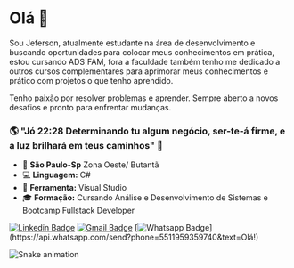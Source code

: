 # Olá 👋

Sou Jeferson, atualmente estudante na área de desenvolvimento e buscando oportunidades para colocar meus conhecimentos em prática, estou cursando ADS|FAM, fora a faculdade também tenho me dedicado a outros cursos complementares para aprimorar meus conhecimentos e prático com projetos o que tenho aprendido. 

Tenho paixão por resolver problemas e aprender. Sempre aberto a novos desafios e pronto para enfrentar mudanças.

### 🌎 "Jó 22:28 Determinando tu algum negócio, ser-te-á firme, e a luz brilhará em teus caminhos" 🙏

- 📍 **São Paulo-Sp** Zona Oeste/ Butantã
- 💻 **Linguagem:** C#
- 🔧 **Ferramenta:** Visual Studio
- 🎓 **Formação:** Cursando Análise e Desenvolvimento de Sistemas e Bootcamp Fullstack Developer

[![Linkedin Badge](https://img.shields.io/badge/-Jeferson%20Santos-6633cc?style=flat-square&logo=Linkedin&logoColor=white&link=https://www.linkedin.com/in/jeferson-santos1/)](https://www.linkedin.com/in/jeferson-santos1/)   [![Gmail Badge](https://img.shields.io/badge/-Jeferson143@hotmail.com-6633cc?style=flat-square&logo=Gmail&logoColor=white&link=mailto:Jeferson143@hotmail.com)](mailto:Jeferson143@hotmail.com)  [![Whatsapp Badge](https://img.shields.io/badge/-Whatsapp-4CA143?style=flat-square&labelColor=4CA143&logo=whatsapp&logoColor=white&link=https://api.whatsapp.com/send?phone=5511959359740&text=Olá!)](https://api.whatsapp.com/send?phone=5511959359740&text=Olá!)


![Snake animation](https://github.com/Jeferson/Jeferson143/blob/output/github-contribution-grid-snake.svg)
